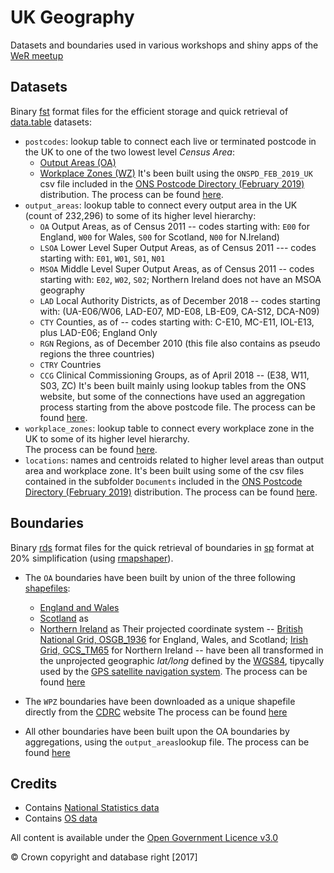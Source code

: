 # UK Geography

Datasets and boundaries used in various workshops and shiny apps of the [WeR meetup](https://www.meetup.com/WeR-stats/)

## Datasets
Binary [fst](https://www.fstpackage.org/) format files for the efficient storage and quick retrieval of [data.table](https://github.com/Rdatatable/data.table) datasets:

  - `postcodes`: lookup table to connect each live or terminated postcode in the UK to one of the two lowest level *Census Area*:
    - [Output Areas (OA)](https://www.ons.gov.uk/methodology/geography/ukgeographies/censusgeography#output-area-oa)
    - [Workplace Zones (WZ)](https://www.ons.gov.uk/methodology/geography/ukgeographies/censusgeography#workplace-zone-wz)
    It's been built using the `ONSPD_FEB_2019_UK` csv file included in the [ONS Postcode Directory (February 2019)](https://geoportal.statistics.gov.uk/items/ons-postcode-directory-february-2019) distribution. 
  The process can be found [here](https://github.com/lvalnegri/projects-geography_uk/blob/master/11-postcodes.R).
  - `output_areas`: lookup table to connect every output area in the UK (count of 232,296) to some of its higher level hierarchy:
    - `OA` Output Areas, as of Census 2011 -- codes starting with: `E00` for England, `W00` for Wales, `S00` for Scotland, `N00` for N.Ireland)
    - `LSOA` Lower Level Super Output Areas, as of Census 2011 --- codes starting with: `E01`, `W01`, `S01`, `N01`
    - `MSOA` Middle Level Super Output Areas, as of Census 2011 -- codes starting with: `E02`, `W02`, `S02`; Northern Ireland does not have an MSOA geography
    - `LAD` Local Authority Districts, as of December 2018 -- codes starting with:  (UA-E06/W06, LAD-E07, MD-E08, LB-E09, CA-S12, DCA-N09)
    - `CTY` Counties, as of -- codes starting with: C-E10, MC-E11, IOL-E13, plus LAD-E06; England Only
    - `RGN` Regions, as of December 2010 (this file also contains as pseudo regions the three countries)
    - `CTRY` Countries
    - `CCG` Clinical Commissioning Groups, as of April 2018 --  (E38, W11, S03, ZC)
  It's been built mainly using lookup tables from the ONS website, but some of the connections have used an aggregation process starting from the above postcode file. 
  The process can be found [here](https://github.com/lvalnegri/projects-geography_uk/blob/master/21-output_areas.R).
  - `workplace_zones`: lookup table to connect every workplace zone in the UK to some of its higher level hierarchy.  
    The process can be found [here](https://github.com/lvalnegri/projects-geography_uk/blob/master/22-workplace_zones.R).
  - `locations`: names and centroids related to higher level areas than output area and workplace zone. It's been built using some of the csv files contained in the subfolder `Documents` included in the [ONS Postcode Directory (February 2019)](https://geoportal.statistics.gov.uk/items/ons-postcode-directory-february-2019) distribution. 
    The process can be found [here](https://github.com/lvalnegri/projects-geography_uk/blob/master/61-locations.R).
  
## Boundaries
Binary [rds](https://www.rdocumentation.org/packages/base/versions/3.5.3/topics/readRDS) format files for the quick retrieval of boundaries in [sp](https://github.com/edzer/sp/) format at 20% simplification (using [rmapshaper](https://github.com/ateucher/rmapshaper)). 

  - The `OA` boundaries have been built by union of the three following [shapefiles](https://en.wikipedia.org/wiki/Shapefile):
    - [England and Wales](http://geoportal.statistics.gov.uk/datasets?q=COA%20Boundaries&sort_by=name)
    - [Scotland](http://www.nrscotland.gov.uk/statistics-and-data/geography/our-products/census-datasets/2011-census/2011-boundaries) as 
    - [Northern Ireland](https://www.nisra.gov.uk/publications/small-area-boundaries-gis-format) as 
    Their projected coordinate system -- [British National Grid, OSGB_1936](http://spatialreference.org/ref/epsg/osgb-1936-british-national-grid/) for England, Wales, and Scotland; [Irish Grid, GCS_TM65](http://spatialreference.org/ref/epsg/29902/) for Northern Ireland -- have been all transformed in the unprojected geographic *lat/long* defined by the [WGS84](http://spatialreference.org/ref/epsg/4326/), tipycally used by the [GPS satellite navigation system]().
    The process can be found [here](https://github.com/lvalnegri/projects-geography_uk/blob/master/51-create_uk_boundaries.R)
    
  - The `WPZ` boundaries have been downloaded as a unique shapefile directly from the [CDRC](*https://data.cdrc.ac.uk/dataset/cowz-uk) website
    The process can be found [here](https://github.com/lvalnegri/projects-geography_uk/blob/master/52-prepare_wpz_boundaries.R)

  - All other boundaries have been built upon the OA boundaries by aggregations, using the `output_areas`lookup file. 
    The process can be found [here](https://github.com/lvalnegri/projects-geography_uk/blob/master/54-create_parents_boundaries.R)


## Credits

  - Contains [National Statistics data](https://www.ons.gov.uk/peoplepopulationandcommunity/elections/electoralregistration)
  - Contains [OS data](http://geoportal.statistics.gov.uk/)

All content is available under the [Open Government Licence v3.0](http://www.nationalarchives.gov.uk/doc/open-government-licence/version/3/)

&copy; Crown copyright and database right [2017]

